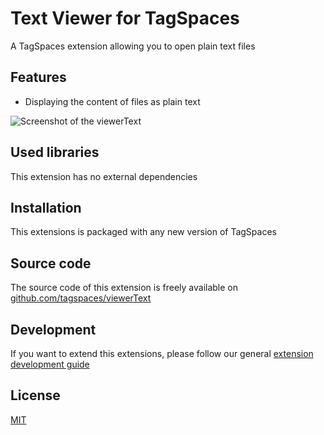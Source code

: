 # Text Viewer for TagSpaces

A TagSpaces extension allowing you to open plain text files

## Features

* Displaying the content of files as plain text


![Screenshot of the viewerText](https://docs.tagspaces.org/media/extensions/viewer-text-lead.png)

## Used libraries
This extension has no external dependencies

## Installation

This extensions is packaged with any new version of TagSpaces

## Source code

The source code of this extension is freely available on [github.com/tagspaces/viewerText](https://github.com/tagspaces/viewerText/)

## Development

If you want to extend this extensions, please follow our general [extension development guide](https://docs.tagspaces.org/dev/extension-development-guide)

## License

[MIT](https://github.com/tagspaces/viewerText/blob/master/LICENSE.txt)

